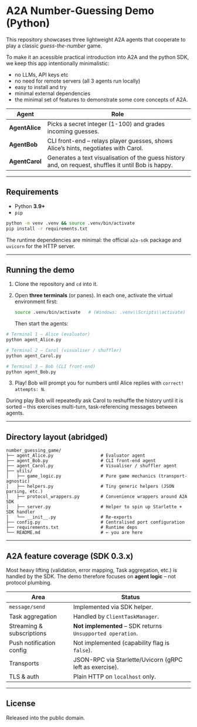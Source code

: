 # A2A Number-Guessing Demo (Python)

This repository showcases three lightweight A2A agents that cooperate to play a classic _guess-the-number_ game.  

To make it an acessible practical introduction into A2A and the python SDK, we keep this app intentionally minimalistic:
- no LLMs, API keys etc
- no need for remote servers (all 3 agents run locally)
- easy to install and try
- minimal external dependencies
- the minimal set of features to demonstrate some core concepts of A2A.

| Agent | Role |
|-------|------|
| **AgentAlice** | Picks a secret integer (1-100) and grades incoming guesses. |
| **AgentBob**   | CLI front-end – relays player guesses, shows Alice’s hints, negotiates with Carol. |
| **AgentCarol** | Generates a text visualisation of the guess history and, on request, shuffles it until Bob is happy. |

---
## Requirements

* Python **3.9+**
* `pip`

```bash
python -m venv .venv && source .venv/bin/activate
pip install -r requirements.txt
```

The runtime dependencies are minimal: the official `a2a-sdk` package and `uvicorn` for the HTTP server.

---
## Running the demo

1. Clone the repository and `cd` into it.
2. Open **three terminals** (or panes). In each one, activate the virtual environment first:

   ```bash
   source .venv/bin/activate   # (Windows: .venv\\Scripts\\activate)
   ```

   Then start the agents:

```bash
# Terminal 1 – Alice (evaluator)
python agent_Alice.py

# Terminal 2 – Carol (visualiser / shuffler)
python agent_Carol.py

# Terminal 3 – Bob (CLI front-end)
python agent_Bob.py
```

3. Play!  Bob will prompt you for numbers until Alice replies with `correct! attempts: N`.

During play Bob will repeatedly ask Carol to reshuffle the history until it is sorted – this exercises multi-turn, task-referencing messages between agents.

---
## Directory layout (abridged)

```text
number_guessing_game/
├── agent_Alice.py                  # Evaluator agent
├── agent_Bob.py                    # CLI front-end agent
├── agent_Carol.py                  # Visualiser / shuffler agent
├── utils/
│   ├── game_logic.py               # Pure game mechanics (transport-agnostic)
│   ├── helpers.py                  # Tiny generic helpers (JSON parsing, etc.)
│   ├── protocol_wrappers.py        # Convenience wrappers around A2A SDK
│   ├── server.py                   # Helper to spin up Starlette + SDK handler
│   └── __init__.py                 # Re-exports
├── config.py                       # Centralised port configuration
├── requirements.txt                # Runtime deps
└── README.md                       # ← you are here
```

---
## A2A feature coverage (SDK 0.3.x)

Most heavy lifting (validation, error mapping, Task aggregation, etc.) is handled by the SDK.  The demo therefore focuses on **agent logic** – not protocol plumbing.

| Area | Status |
|------|--------|
| `message/send` | Implemented via SDK helper. |
| Task aggregation | Handled by `ClientTaskManager`. |
| Streaming & subscriptions | **Not implemented** – SDK returns `Unsupported operation`. |
| Push notification config | Not implemented (capability flag is `false`). |
| Transports | JSON-RPC via Starlette/Uvicorn (gRPC left as exercise). |
| TLS & auth | Plain HTTP on `localhost` only. |

---
## License

Released into the public domain.

